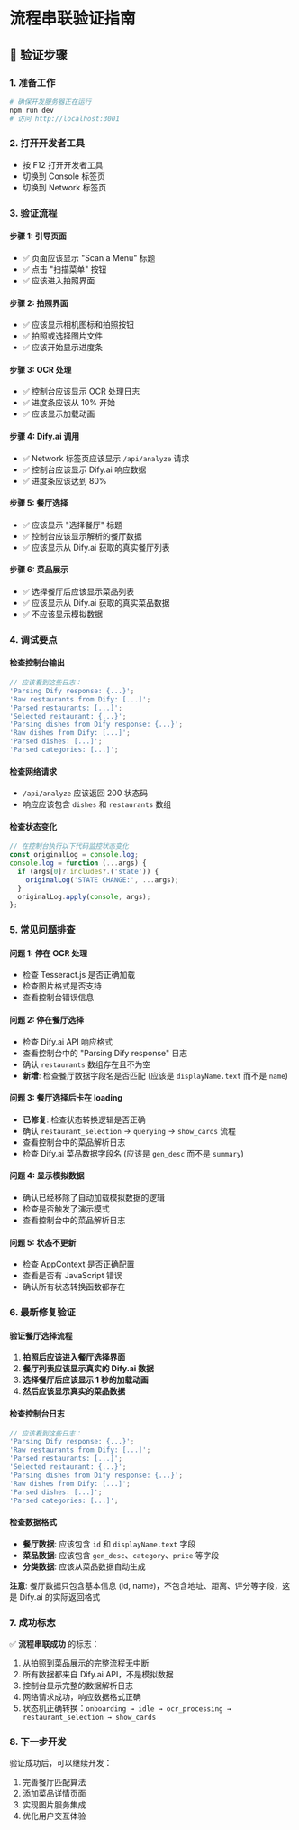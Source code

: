 # 流程串联验证指南

## 🧪 **验证步骤**

### 1. 准备工作

```bash
# 确保开发服务器正在运行
npm run dev
# 访问 http://localhost:3001
```

### 2. 打开开发者工具

- 按 F12 打开开发者工具
- 切换到 Console 标签页
- 切换到 Network 标签页

### 3. 验证流程

#### 步骤 1: 引导页面

- ✅ 页面应该显示 "Scan a Menu" 标题
- ✅ 点击 "扫描菜单" 按钮
- ✅ 应该进入拍照界面

#### 步骤 2: 拍照界面

- ✅ 应该显示相机图标和拍照按钮
- ✅ 拍照或选择图片文件
- ✅ 应该开始显示进度条

#### 步骤 3: OCR 处理

- ✅ 控制台应该显示 OCR 处理日志
- ✅ 进度条应该从 10% 开始
- ✅ 应该显示加载动画

#### 步骤 4: Dify.ai 调用

- ✅ Network 标签页应该显示 `/api/analyze` 请求
- ✅ 控制台应该显示 Dify.ai 响应数据
- ✅ 进度条应该达到 80%

#### 步骤 5: 餐厅选择

- ✅ 应该显示 "选择餐厅" 标题
- ✅ 控制台应该显示解析的餐厅数据
- ✅ 应该显示从 Dify.ai 获取的真实餐厅列表

#### 步骤 6: 菜品展示

- ✅ 选择餐厅后应该显示菜品列表
- ✅ 应该显示从 Dify.ai 获取的真实菜品数据
- ✅ 不应该显示模拟数据

### 4. 调试要点

#### 检查控制台输出

```javascript
// 应该看到这些日志：
'Parsing Dify response: {...}';
'Raw restaurants from Dify: [...]';
'Parsed restaurants: [...]';
'Selected restaurant: {...}';
'Parsing dishes from Dify response: {...}';
'Raw dishes from Dify: [...]';
'Parsed dishes: [...]';
'Parsed categories: [...]';
```

#### 检查网络请求

- `/api/analyze` 应该返回 200 状态码
- 响应应该包含 `dishes` 和 `restaurants` 数组

#### 检查状态变化

```javascript
// 在控制台执行以下代码监控状态变化
const originalLog = console.log;
console.log = function (...args) {
  if (args[0]?.includes?.('state')) {
    originalLog('STATE CHANGE:', ...args);
  }
  originalLog.apply(console, args);
};
```

### 5. 常见问题排查

#### 问题 1: 停在 OCR 处理

- 检查 Tesseract.js 是否正确加载
- 检查图片格式是否支持
- 查看控制台错误信息

#### 问题 2: 停在餐厅选择

- 检查 Dify.ai API 响应格式
- 查看控制台中的 "Parsing Dify response" 日志
- 确认 `restaurants` 数组存在且不为空
- **新增**: 检查餐厅数据字段名是否匹配 (应该是 `displayName.text` 而不是 `name`)

#### 问题 3: 餐厅选择后卡在 loading

- **已修复**: 检查状态转换逻辑是否正确
- 确认 `restaurant_selection` → `querying` → `show_cards` 流程
- 查看控制台中的菜品解析日志
- 检查 Dify.ai 菜品数据字段名 (应该是 `gen_desc` 而不是 `summary`)

#### 问题 4: 显示模拟数据

- 确认已经移除了自动加载模拟数据的逻辑
- 检查是否触发了演示模式
- 查看控制台中的菜品解析日志

#### 问题 5: 状态不更新

- 检查 AppContext 是否正确配置
- 查看是否有 JavaScript 错误
- 确认所有状态转换函数都存在

### 6. 最新修复验证

#### 验证餐厅选择流程

1. **拍照后应该进入餐厅选择界面**
2. **餐厅列表应该显示真实的 Dify.ai 数据**
3. **选择餐厅后应该显示 1 秒的加载动画**
4. **然后应该显示真实的菜品数据**

#### 检查控制台日志

```javascript
// 应该看到这些日志：
'Parsing Dify response: {...}';
'Raw restaurants from Dify: [...]';
'Parsed restaurants: [...]';
'Selected restaurant: {...}';
'Parsing dishes from Dify response: {...}';
'Raw dishes from Dify: [...]';
'Parsed dishes: [...]';
'Parsed categories: [...]';
```

#### 检查数据格式

- **餐厅数据**: 应该包含 `id` 和 `displayName.text` 字段
- **菜品数据**: 应该包含 `gen_desc`、`category`、`price` 等字段
- **分类数据**: 应该从菜品数据自动生成

**注意**: 餐厅数据只包含基本信息 (id, name)，不包含地址、距离、评分等字段，这是 Dify.ai 的实际返回格式

### 7. 成功标志

✅ **流程串联成功** 的标志：

1. 从拍照到菜品展示的完整流程无中断
2. 所有数据都来自 Dify.ai API，不是模拟数据
3. 控制台显示完整的数据解析日志
4. 网络请求成功，响应数据格式正确
5. 状态机正确转换：`onboarding → idle → ocr_processing → restaurant_selection → show_cards`

### 8. 下一步开发

验证成功后，可以继续开发：

1. 完善餐厅匹配算法
2. 添加菜品详情页面
3. 实现图片服务集成
4. 优化用户交互体验
